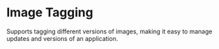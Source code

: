 # Image Tagging

Supports tagging different versions of images, making it easy to manage updates and versions of an application.

